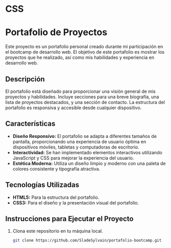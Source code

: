 # CSS

# Portafolio de Proyectos

Este proyecto es un portafolio personal creado durante mi participación en el bootcamp de desarrollo web. El objetivo de este portafolio es mostrar los proyectos que he realizado, así como mis habilidades y experiencia en desarrollo web.

## Descripción

El portafolio está diseñado para proporcionar una visión general de mis proyectos y habilidades. Incluye secciones para una breve biografía, una lista de proyectos destacados, y una sección de contacto. La estructura del portafolio es responsiva y accesible desde cualquier dispositivo.

## Características

- **Diseño Responsivo:** El portafolio se adapta a diferentes tamaños de pantalla, proporcionando una experiencia de usuario óptima en dispositivos móviles, tabletas y computadoras de escritorio.
- **Interactividad:** Se han implementado elementos interactivos utilizando JavaScript y CSS para mejorar la experiencia del usuario.
- **Estética Moderna:** Utiliza un diseño limpio y moderno con una paleta de colores consistente y tipografía atractiva.

## Tecnologías Utilizadas

- **HTML5:** Para la estructura del portafolio.
- **CSS3:** Para el diseño y la presentación visual del portafolio.

## Instrucciones para Ejecutar el Proyecto

1. Clona este repositorio en tu máquina local.

   ```bash
   git clone https://github.com/SladeSylvain/portafolio-bootcamp.git

